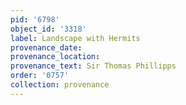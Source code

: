 ```yaml
---
pid: '6798'
object_id: '3318'
label: Landscape with Hermits
provenance_date:
provenance_location:
provenance_text: Sir Thomas Phillipps
order: '0757'
collection: provenance
---
```

